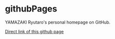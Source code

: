# githubPages
YAMAZAKI Ryutaro's personal homepage on GitHub.

[Direct link of this github page](https://yamazaki-ryutaro.github.io/)

